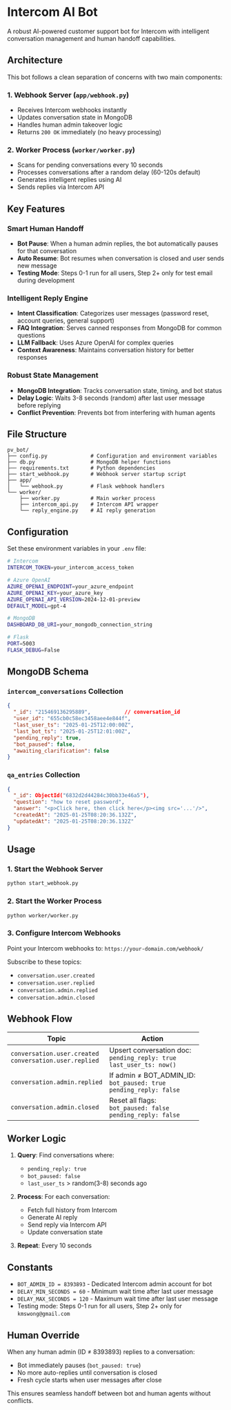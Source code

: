 # Intercom AI Bot

A robust AI-powered customer support bot for Intercom with intelligent conversation management and human handoff capabilities.

## Architecture

This bot follows a clean separation of concerns with two main components:

### 1. Webhook Server (`app/webhook.py`)
- Receives Intercom webhooks instantly
- Updates conversation state in MongoDB
- Handles human admin takeover logic
- Returns `200 OK` immediately (no heavy processing)

### 2. Worker Process (`worker/worker.py`)
- Scans for pending conversations every 10 seconds
- Processes conversations after a random delay (60-120s default)
- Generates intelligent replies using AI
- Sends replies via Intercom API

## Key Features

### Smart Human Handoff
- **Bot Pause**: When a human admin replies, the bot automatically pauses for that conversation
- **Auto Resume**: Bot resumes when conversation is closed and user sends new message
- **Testing Mode**: Steps 0-1 run for all users, Step 2+ only for test email during development

### Intelligent Reply Engine
- **Intent Classification**: Categorizes user messages (password reset, account queries, general support)
- **FAQ Integration**: Serves canned responses from MongoDB for common questions
- **LLM Fallback**: Uses Azure OpenAI for complex queries
- **Context Awareness**: Maintains conversation history for better responses

### Robust State Management
- **MongoDB Integration**: Tracks conversation state, timing, and bot status
- **Delay Logic**: Waits 3-8 seconds (random) after last user message before replying
- **Conflict Prevention**: Prevents bot from interfering with human agents

## File Structure

```
pv_bot/
├── config.py              # Configuration and environment variables
├── db.py                  # MongoDB helper functions
├── requirements.txt       # Python dependencies
├── start_webhook.py       # Webhook server startup script
├── app/
│   └── webhook.py         # Flask webhook handlers
└── worker/
    ├── worker.py          # Main worker process
    ├── intercom_api.py    # Intercom API wrapper
    └── reply_engine.py    # AI reply generation
```

## Configuration

Set these environment variables in your `.env` file:

```bash
# Intercom
INTERCOM_TOKEN=your_intercom_access_token

# Azure OpenAI
AZURE_OPENAI_ENDPOINT=your_azure_endpoint
AZURE_OPENAI_KEY=your_azure_key
AZURE_OPENAI_API_VERSION=2024-12-01-preview
DEFAULT_MODEL=gpt-4

# MongoDB
DASHBOARD_DB_URI=your_mongodb_connection_string

# Flask
PORT=5003
FLASK_DEBUG=False
```

## MongoDB Schema

### `intercom_conversations` Collection
```json
{
  "_id": "215469136295889",           // conversation_id
  "user_id": "655cb0c58ec3458aee4e844f",
  "last_user_ts": "2025-01-25T12:00:00Z",
  "last_bot_ts": "2025-01-25T12:01:00Z",
  "pending_reply": true,
  "bot_paused": false,
  "awaiting_clarification": false
}
```

### `qa_entries` Collection
```json
{
  "_id": ObjectId("6832d2d44284c30bb33e46a5"),
  "question": "how to reset password",
  "answer": "<p>Click here, then click here</p><img src='...'/>",
  "createdAt": "2025-01-25T08:20:36.132Z",
  "updatedAt": "2025-01-25T08:20:36.132Z"
}
```

## Usage

### 1. Start the Webhook Server
```bash
python start_webhook.py
```

### 2. Start the Worker Process
```bash
python worker/worker.py
```

### 3. Configure Intercom Webhooks
Point your Intercom webhooks to: `https://your-domain.com/webhook/`

Subscribe to these topics:
- `conversation.user.created`
- `conversation.user.replied`
- `conversation.admin.replied`
- `conversation.admin.closed`

## Webhook Flow

| Topic | Action |
|-------|--------|
| `conversation.user.created`<br>`conversation.user.replied` | Upsert conversation doc:<br>`pending_reply: true`<br>`last_user_ts: now()` |
| `conversation.admin.replied` | If admin ≠ BOT_ADMIN_ID:<br>`bot_paused: true`<br>`pending_reply: false` |
| `conversation.admin.closed` | Reset all flags:<br>`bot_paused: false`<br>`pending_reply: false` |

## Worker Logic

1. **Query**: Find conversations where:
   - `pending_reply: true`
   - `bot_paused: false`
   - `last_user_ts` > random(3-8) seconds ago

2. **Process**: For each conversation:
   - Fetch full history from Intercom
   - Generate AI reply
   - Send reply via Intercom API
   - Update conversation state

3. **Repeat**: Every 10 seconds

## Constants

- `BOT_ADMIN_ID = 8393893` - Dedicated Intercom admin account for bot
- `DELAY_MIN_SECONDS = 60` - Minimum wait time after last user message
- `DELAY_MAX_SECONDS = 120` - Maximum wait time after last user message
- Testing mode: Steps 0-1 run for all users, Step 2+ only for `kmswong@gmail.com`

## Human Override

When any human admin (ID ≠ 8393893) replies to a conversation:
- Bot immediately pauses (`bot_paused: true`)
- No more auto-replies until conversation is closed
- Fresh cycle starts when user messages after close

This ensures seamless handoff between bot and human agents without conflicts. 